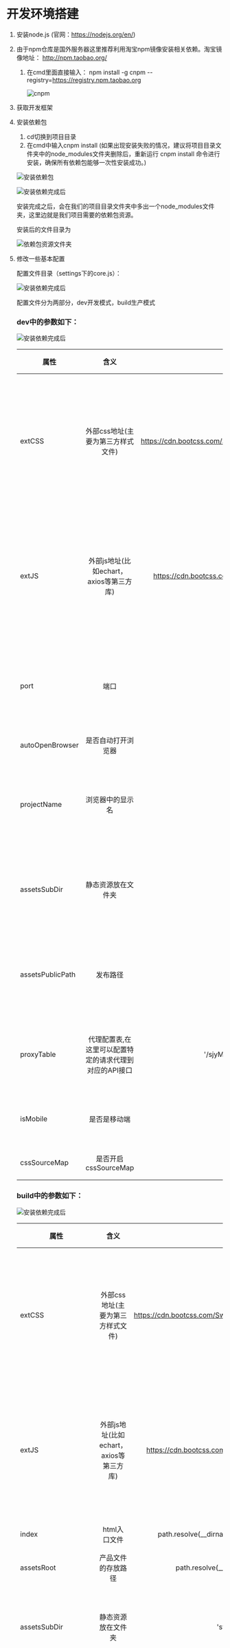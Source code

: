 # 开发环境搭建

1. 安装node.js (官网：https://nodejs.org/en/)

2. 由于npm仓库是国外服务器这里推荐利用淘宝npm镜像安装相关依赖。淘宝镜像地址： http://npm.taobao.org/ 
    1. 在cmd里面直接输入： npm install -g cnpm --registry=https://registry.npm.taobao.org  

        ![cnpm](images/cnpm.png)

3. 获取开发框架

4. 安装依赖包
    1. cd切换到项目目录
    2. 在cmd中输入cnpm install (如果出现安装失败的情况，建议将项目目录文件夹中的node_modules文件夹删除后，重新运行 cnpm install 命令进行安装，确保所有依赖包能够一次性安装成功。)

    ![安装依赖包](images/npm-install.png)

    ![安装依赖完成后](images/npm-install_b.png)

    安装完成之后，会在我们的项目目录文件夹中多出一个node_modules文件夹，这里边就是我们项目需要的依赖包资源。

    安装后的文件目录为

    ![依赖包资源文件夹](images/node_modules.png)

5. 修改一些基本配置

    配置文件目录（settings下的core.js）：

    ![安装依赖完成后](images/setting-book.png)

    配置文件分为两部分，dev开发模式，build生产模式

    ### dev中的参数如下：

    ![安装依赖完成后](images/dev-img.png)

    | 属性 | 含义 | 值 | 建议 |
    | ---|:---:|:---:|:---:|
    | extCSS | 外部css地址(主要为第三方样式文件) | https://cdn.bootcss.com/Swiper/3.4.2/css/swiper.min.css | 根据需要自动设置cdn外联样式 |
    | extJS | 外部js地址(比如echart，axios等第三方库) | https://cdn.bootcss.com/axios/0.17.1/axios.min.js | 根据需要自动设置cdn外联样式 |
    | port | 端口 | 5000 | 根据需要自动设置 |
    | autoOpenBrowser | 是否自动打开浏览器 | true | 不建议 |
    | projectName | 浏览器中的显示名 | '神机营' | 根据需要自动设置 |
    | assetsSubDir | 静态资源放在文件夹 | 'static' | 根据需要自动设置 |
    | assetsPublicPath | 发布路径 | '' | 根据需要自动设置 |
    | proxyTable | 代理配置表,在这里可以配置特定的请求代理到对应的API接口 | '/sjyMobileServer/' | 按后台接口更改 |
    | isMobile | 是否是移动端 | true | 按需求更改 |
    | cssSourceMap | 是否开启cssSourceMap | true | 不建议 |

    ### build中的参数如下：

    ![安装依赖完成后](images/build-img.png)

    | 属性 | 含义 | 值 | 建议 |
    | ---|:---:|:---:|:---:|
    | extCSS | 外部css地址(主要为第三方样式文件) | https://cdn.bootcss.com/Swiper/3.4.2/css/swiper.min.css | 根据需要自动设置cdn外联样式 |
    | extJS | 外部js地址(比如echart，axios等第三方库) | https://cdn.bootcss.com/axios/0.17.1/axios.min.js | 根据需要自动设置cdn外联样式 |
    | index | html入口文件 | path.resolve(__dirname, '../dist/index.html') | 不建议 |
    | assetsRoot | 产品文件的存放路径 | path.resolve(__dirname, '../dist') | 不建议 |
    | assetsSubDir | 静态资源放在文件夹 | 'static' | 根据需要自动设置 |
    | assetsPublicPath | 发布路径 | '' | 根据需要自动设置 |
    | projectName | 浏览器中的显示名 | '神机营' | 根据需要自动设置 |
    | productionSourceMap | 是否使用source-map | false | 不建议 |
    | lint | 是否开启语法验证 | true | 不建议 |
    | gzip | 是否开启gzip压缩 | false | 不建议 |
    | isMobile | 是否是移动端 | true | 按需求更改 |

    ### 图片的配置

    设置图片的大小，当小于设置值时，图片会被转成base64在也页面中显示。配置文件在config文件夹中的webpack.base.js中：

    ![安装依赖完成后](images/setting-img.png)

    ### 文件夹别名配置
    设置文件夹的别名。配置文件在config文件夹中的webpack.base.js中：

    ![安装依赖完成后](images/bie-name.png)



6. 完成基本配置和依赖安装后测试环境是否成功
    1. 在cmd中输入npm run dev 控制台未报错且浏览器中页面正常显示即项目运行成功


